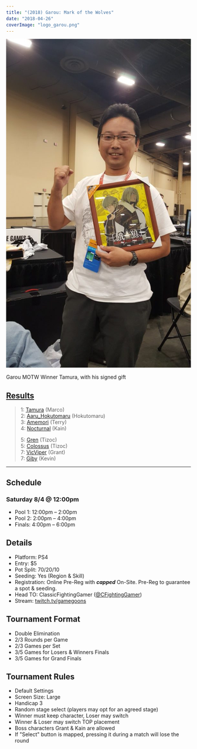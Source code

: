 ```yaml
---
title: "(2018) Garou: Mark of the Wolves"
date: "2018-04-26"
coverImage: "logo_garou.png"
---
```


![Garou MOTW Winner Tamura, with his signed gift](/uploads/MOTW-Winner-576x1024.jpg)

Garou MOTW Winner Tamura, with his signed gift

## [Results](https://smash.gg/tournament/animevo-2018/events/garou-mark-of-the-wolves/overview)

> 1: [Tamura](https://twitter.com/TMR_MOW) (Marco)  
> 2: [Aaru\_Hokutomaru](https://twitter.com/Aaru_Hokutomaru) (Hokutomaru)  
> 3: [Amemori](https://twitter.com/from_from_east) (Terry)  
> 4: [Nocturnal](https://twitter.com/NocturnalSRK) (Kain)
> 
> 5: [Gren](https://twitter.com/gren_pyirosy) (Tizoc)  
> 5: [Colossus](https://twitter.com/nameneko21) (Tizoc)  
> 7: [VicViper](https://twitter.com/VicViperZabel) (Grant)  
> 7: [Giby](https://twitter.com/ManChest) (Kevin)

* * *

## Schedule

### Saturday 8/4 @ 12:00pm

- Pool 1: 12:00pm – 2:00pm
- Pool 2: 2:00pm – 4:00pm
- Finals: 4:00pm – 6:00pm

## Details

- Platform: PS4
- Entry: $5
- Pot Split: 70/20/10
- Seeding: Yes (Region & Skill)
- Registration: Online Pre-Reg with **_capped_** On-Site. Pre-Reg to guarantee a spot & seeding.
- Head TO: ClassicFightingGamer ([@CFightingGamer](https://twitter.com/CFightingGamer))
- Stream: [twitch.tv/gamegoons](https://twitch.tv/gamegoons)

## Tournament Format

- Double Elimination
- 2/3 Rounds per Game
- 2/3 Games per Set
- 3/5 Games for Losers & Winners Finals
- 3/5 Games for Grand Finals

## Tournament Rules

- Default Settings
- Screen Size: Large
- Handicap 3
- Random stage select (players may opt for an agreed stage)
- Winner must keep character, Loser may switch
- Winner & Loser may switch TOP placement
- Boss characters Grant & Kain are allowed
- If "Select" button is mapped, pressing it during a match will lose the round
